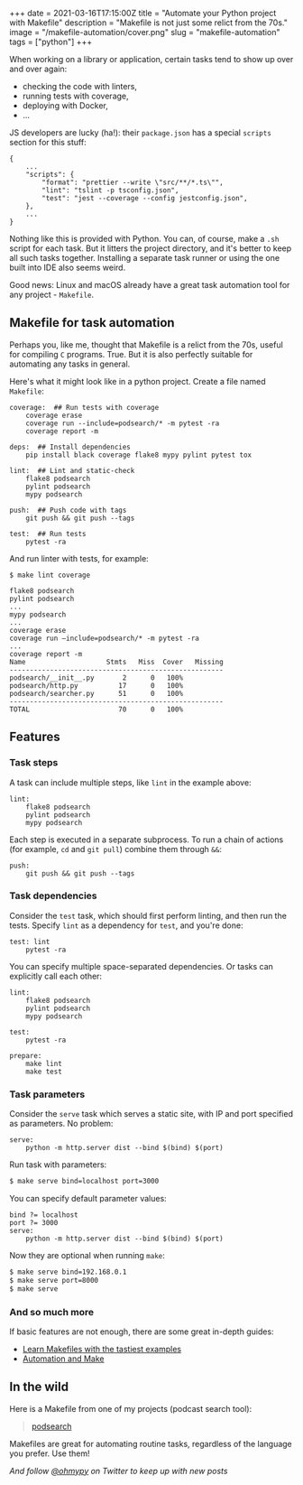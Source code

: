+++
date = 2021-03-16T17:15:00Z
title = "Automate your Python project with Makefile"
description = "Makefile is not just some relict from the 70s."
image = "/makefile-automation/cover.png"
slug = "makefile-automation"
tags = ["python"]
+++

When working on a library or application, certain tasks tend to show up over and over again:

-   checking the code with linters,
-   running tests with coverage,
-   deploying with Docker,
-   ...

JS developers are lucky (ha!): their `package.json` has a special `scripts` section for this stuff:

```
{
    ...
    "scripts": {
        "format": "prettier --write \"src/**/*.ts\"",
        "lint": "tslint -p tsconfig.json",
        "test": "jest --coverage --config jestconfig.json",
    },
    ...
}
```

Nothing like this is provided with Python. You can, of course, make a `.sh` script for each task. But it litters the project directory, and it's better to keep all such tasks together. Installing a separate task runner or using the one built into IDE also seems weird.

Good news: Linux and macOS already have a great task automation tool for any project - `Makefile`.

## Makefile for task automation

Perhaps you, like me, thought that Makefile is a relict from the 70s, useful for compiling `C` programs. True. But it is also perfectly suitable for automating any tasks in general.

Here's what it might look like in a python project. Create a file named `Makefile`:

```
coverage:  ## Run tests with coverage
	coverage erase
	coverage run --include=podsearch/* -m pytest -ra
	coverage report -m

deps:  ## Install dependencies
	pip install black coverage flake8 mypy pylint pytest tox

lint:  ## Lint and static-check
	flake8 podsearch
	pylint podsearch
	mypy podsearch

push:  ## Push code with tags
	git push && git push --tags

test:  ## Run tests
	pytest -ra
```

And run linter with tests, for example:

```
$ make lint coverage

flake8 podsearch
pylint podsearch
...
mypy podsearch
...
coverage erase
coverage run —include=podsearch/* -m pytest -ra
...
coverage report -m
Name                    Stmts   Miss  Cover   Missing
-----------------------------------------------------
podsearch/__init__.py       2      0   100%
podsearch/http.py          17      0   100%
podsearch/searcher.py      51      0   100%
-----------------------------------------------------
TOTAL                      70      0   100%
```

## Features

### Task steps

A task can include multiple steps, like `lint` in the example above:

```
lint:
	flake8 podsearch
	pylint podsearch
	mypy podsearch
```

Each step is executed in a separate subprocess. To run a chain of actions (for example, `cd` and `git pull`) combine them through `&&`:

```
push:
	git push && git push --tags
```

### Task dependencies

Consider the `test` task, which should first perform linting, and then run the tests. Specify `lint` as a dependency for `test`, and you're done:

```
test: lint
	pytest -ra
```

You can specify multiple space-separated dependencies. Or tasks can explicitly call each other:

```
lint:
	flake8 podsearch
	pylint podsearch
	mypy podsearch

test:
	pytest -ra

prepare:
	make lint
	make test
```

### Task parameters

Consider the `serve` task which serves a static site, with IP and port specified as parameters. No problem:

```
serve:
	python -m http.server dist --bind $(bind) $(port)
```

Run task with parameters:

```bash
$ make serve bind=localhost port=3000
```

You can specify default parameter values:

```
bind ?= localhost
port ?= 3000
serve:
	python -m http.server dist --bind $(bind) $(port)
```

Now they are optional when running `make`:

```bash
$ make serve bind=192.168.0.1
$ make serve port=8000
$ make serve
```

### And so much more

If basic features are not enough, there are some great in-depth guides:

-   [Learn Makefiles with the tastiest examples](https://makefiletutorial.com)
-   [Automation and Make](https://swcarpentry.github.io/make-novice/reference.html)

## In the wild

Here is a Makefile from one of my projects (podcast search tool):

> [podsearch](https://github.com/nalgeon/podsearch-py/blob/master/Makefile)

Makefiles are great for automating routine tasks, regardless of the language you prefer. Use them!

_And follow [@ohmypy](https://twitter.com/ohmypy) on Twitter to keep up with new posts_
